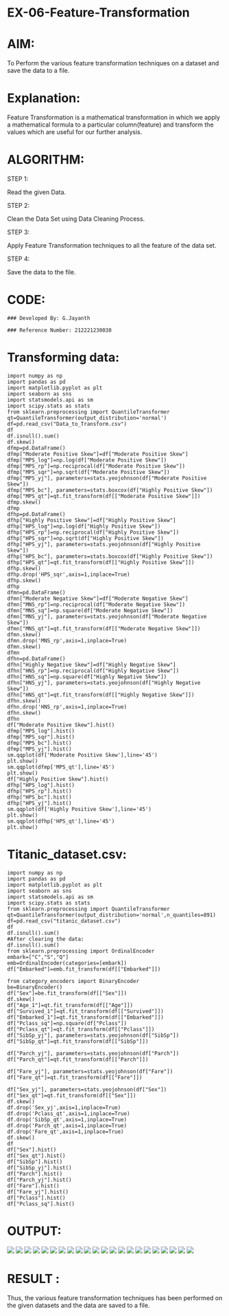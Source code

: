 # EX-06-Feature-Transformation
# AIM:

To Perform the various feature transformation techniques on a dataset and save the data to a file.

# Explanation:

Feature Transformation is a mathematical transformation in which we apply a mathematical formula to a particular column(feature) and transform the values which are useful for our further analysis.

# ALGORITHM:
STEP 1:

Read the given Data.

STEP 2:

Clean the Data Set using Data Cleaning Process.

STEP 3:

Apply Feature Transformation techniques to all the feature of the data set.

STEP 4:

Save the data to the file.

# CODE:
```
### Developed By: G.Jayanth

### Reference Number: 212221230030
```
# Transforming data:
```
import numpy as np
import pandas as pd
import matplotlib.pyplot as plt
import seaborn as sns
import statsmodels.api as sm
import scipy.stats as stats
from sklearn.preprocessing import QuantileTransformer 
qt=QuantileTransformer(output_distribution='normal')
df=pd.read_csv("Data_to_Transform.csv")
df
df.isnull().sum()
df.skew()
dfmp=pd.DataFrame()
dfmp["Moderate Positive Skew"]=df["Moderate Positive Skew"]
dfmp["MPS_log"]=np.log(df["Moderate Positive Skew"]) 
dfmp["MPS_rp"]=np.reciprocal(df["Moderate Positive Skew"])
dfmp["MPS_sqr"]=np.sqrt(df["Moderate Positive Skew"])
dfmp["MPS_yj"], parameters=stats.yeojohnson(df["Moderate Positive Skew"])
dfmp["MPS_bc"], parameters=stats.boxcox(df["Highly Positive Skew"]) 
dfmp["MPS_qt"]=qt.fit_transform(df[["Moderate Positive Skew"]])
dfmp.skew()
dfmp
dfhp=pd.DataFrame()
dfhp["Highly Positive Skew"]=df["Highly Positive Skew"]
dfhp["HPS_log"]=np.log(df["Highly Positive Skew"]) 
dfhp["HPS_rp"]=np.reciprocal(df["Highly Positive Skew"])
dfhp["HPS_sqr"]=np.sqrt(df["Highly Positive Skew"])
dfhp["HPS_yj"], parameters=stats.yeojohnson(df["Highly Positive Skew"])
dfhp["HPS_bc"], parameters=stats.boxcox(df["Highly Positive Skew"]) 
dfhp["HPS_qt"]=qt.fit_transform(df[["Highly Positive Skew"]])
dfhp.skew()
dfhp.drop('HPS_sqr',axis=1,inplace=True)
dfhp.skew()
dfhp
dfmn=pd.DataFrame()
dfmn["Moderate Negative Skew"]=df["Moderate Negative Skew"]
dfmn["MNS_rp"]=np.reciprocal(df["Moderate Negative Skew"])
dfmn["MNS_sq"]=np.square(df["Moderate Negative Skew"])
dfmn["MNS_yj"], parameters=stats.yeojohnson(df["Moderate Negative Skew"]) 
dfmn["MNS_qt"]=qt.fit_transform(df[["Moderate Negative Skew"]])
dfmn.skew()
dfmn.drop('MNS_rp',axis=1,inplace=True)
dfmn.skew()
dfmn
dfhn=pd.DataFrame()
dfhn["Highly Negative Skew"]=df["Highly Negative Skew"]
dfhn["HNS_rp"]=np.reciprocal(df["Highly Negative Skew"])
dfhn["HNS_sq"]=np.square(df["Highly Negative Skew"])
dfhn["HNS_yj"], parameters=stats.yeojohnson(df["Highly Negative Skew"]) 
dfhn["HNS_qt"]=qt.fit_transform(df[["Highly Negative Skew"]])
dfhn.skew()
dfhn.drop('HNS_rp',axis=1,inplace=True)
dfhn.skew()
dfhn
df["Moderate Positive Skew"].hist()
dfmp["MPS_log"].hist()
dfmp["MPS_sqr"].hist()
dfmp["MPS_bc"].hist()
dfmp["MPS_yj"].hist()
sm.qqplot(df['Moderate Positive Skew'],line='45')
plt.show()
sm.qqplot(dfmp['MPS_qt'],line='45')
plt.show()
df["Highly Positive Skew"].hist()
dfhp["HPS_log"].hist()
dfhp["HPS_rp"].hist()
dfhp["HPS_bc"].hist()
dfhp["HPS_yj"].hist()
sm.qqplot(df['Highly Positive Skew'],line='45')
plt.show()
sm.qqplot(dfhp['HPS_qt'],line='45')
plt.show()
```
# Titanic_dataset.csv:
```
import numpy as np
import pandas as pd
import matplotlib.pyplot as plt
import seaborn as sns
import statsmodels.api as sm
import scipy.stats as stats
from sklearn.preprocessing import QuantileTransformer 
qt=QuantileTransformer(output_distribution='normal',n_quantiles=891)
df=pd.read_csv("titanic_dataset.csv")
df
df.isnull().sum()
#After clearing the data:
df.isnull().sum()
from sklearn.preprocessing import OrdinalEncoder
embark=["C","S","Q"]
emb=OrdinalEncoder(categories=[embark])
df["Embarked"]=emb.fit_transform(df[["Embarked"]])

from category_encoders import BinaryEncoder
be=BinaryEncoder()
df["Sex"]=be.fit_transform(df[["Sex"]])
df.skew()
df["Age_1"]=qt.fit_transform(df[["Age"]])
df["Survived_1"]=qt.fit_transform(df[["Survived"]])
df["Embarked_1"]=qt.fit_transform(df[["Embarked"]])
df["Pclass_sq"]=np.square(df["Pclass"])
df["Pclass_qt"]=qt.fit_transform(df[["Pclass"]])
df["SibSp_yj"], parameters=stats.yeojohnson(df["SibSp"])
df["SibSp_qt"]=qt.fit_transform(df[["SibSp"]])

df["Parch_yj"], parameters=stats.yeojohnson(df["Parch"])
df["Parch_qt"]=qt.fit_transform(df[["Parch"]])

df["Fare_yj"], parameters=stats.yeojohnson(df["Fare"])
df["Fare_qt"]=qt.fit_transform(df[["Fare"]])

df["Sex_yj"], parameters=stats.yeojohnson(df["Sex"])
df["Sex_qt"]=qt.fit_transform(df[["Sex"]])
df.skew()
df.drop('Sex_yj',axis=1,inplace=True)
df.drop('Pclass_qt',axis=1,inplace=True)
df.drop('SibSp_qt',axis=1,inplace=True)
df.drop('Parch_qt',axis=1,inplace=True)
df.drop('Fare_qt',axis=1,inplace=True)
df.skew()
df
df["Sex"].hist()
df["Sex_qt"].hist()
df["SibSp"].hist()
df["SibSp_yj"].hist()
df["Parch"].hist()
df["Parch_yj"].hist()
df["Fare"].hist()
df["Fare_yj"].hist()
df["Pclass"].hist()
df["Pclass_sq"].hist()
```
# OUTPUT:
![](/images/img1.png)
![](/images/img2.png)
![](/images/img3.png)
![](/images/img4.png)
![](/images/img5.png)
![](/images/img6.png)
![](/images/img7.png)
![](/images/img8.png)
![](/images/img9.png)
![](/images/img10.png)
![](/images/img11.png)
![](/images/img12.png)
![](/images/img13.png)
![](/images/s.png)
![](/images/s1.png)
![](/images/s2.png)
![](/images/s3.png)
![](/images/s4.png)
![](/images/s5.png)
![](/images/s6.png)
![](/images/s7.png)
![](/images/s8.png)


# RESULT  :
Thus, the various feature transformation techniques has been performed on the given datasets and the data are saved to a file.


